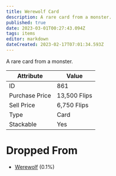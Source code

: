 ```yaml
---
title: Werewolf Card
description: A rare card from a monster.
published: true
date: 2023-03-01T00:27:43.094Z
tags: items
editor: markdown
dateCreated: 2023-02-17T07:01:34.593Z
---
```


A rare card from a monster.

|Attribute|Value|
|-|-|
|ID|861|
|Purchase Price|13,500 Flips|
|Sell Price|6,750 Flips|
|Type|Card|
|Stackable|Yes|


# Dropped From
 * [Werewolf](/monsters/werewolf) (0.1%)
